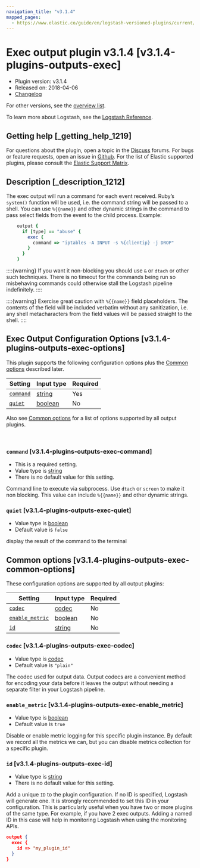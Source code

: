 ```yaml
---
navigation_title: "v3.1.4"
mapped_pages:
  - https://www.elastic.co/guide/en/logstash-versioned-plugins/current/v3.1.4-plugins-outputs-exec.html
---
```


# Exec output plugin v3.1.4 [v3.1.4-plugins-outputs-exec]


* Plugin version: v3.1.4
* Released on: 2018-04-06
* [Changelog](https://github.com/logstash-plugins/logstash-output-exec/blob/v3.1.4/CHANGELOG.md)

For other versions, see the [overview list](output-exec-index.md).

To learn more about Logstash, see the [Logstash Reference](logstash://reference/index.md).

## Getting help [_getting_help_1219]

For questions about the plugin, open a topic in the [Discuss](http://discuss.elastic.co) forums. For bugs or feature requests, open an issue in [Github](https://github.com/logstash-plugins/logstash-output-exec). For the list of Elastic supported plugins, please consult the [Elastic Support Matrix](https://www.elastic.co/support/matrix#matrix_logstash_plugins).


## Description [_description_1212]

The exec output will run a command for each event received. Ruby’s `system()` function will be used, i.e. the command string will be passed to a shell. You can use `%{{name}}` and other dynamic strings in the command to pass select fields from the event to the child process. Example:

```ruby
    output {
      if [type] == "abuse" {
        exec {
          command => "iptables -A INPUT -s %{clientip} -j DROP"
        }
      }
    }
```

::::{warning}
If you want it non-blocking you should use `&` or `dtach` or other such techniques. There is no timeout for the commands being run so misbehaving commands could otherwise stall the Logstash pipeline indefinitely.
::::


::::{warning}
Exercise great caution with `%{{name}}` field placeholders. The contents of the field will be included verbatim without any sanitization, i.e. any shell metacharacters from the field values will be passed straight to the shell.
::::



## Exec Output Configuration Options [v3.1.4-plugins-outputs-exec-options]

This plugin supports the following configuration options plus the [Common options](v3-1-4-plugins-outputs-exec.md#v3.1.4-plugins-outputs-exec-common-options) described later.

| Setting | Input type | Required |
| --- | --- | --- |
| [`command`](v3-1-4-plugins-outputs-exec.md#v3.1.4-plugins-outputs-exec-command) | [string](logstash://reference/configuration-file-structure.md#string) | Yes |
| [`quiet`](v3-1-4-plugins-outputs-exec.md#v3.1.4-plugins-outputs-exec-quiet) | [boolean](logstash://reference/configuration-file-structure.md#boolean) | No |

Also see [Common options](v3-1-4-plugins-outputs-exec.md#v3.1.4-plugins-outputs-exec-common-options) for a list of options supported by all output plugins.

 

### `command` [v3.1.4-plugins-outputs-exec-command]

* This is a required setting.
* Value type is [string](logstash://reference/configuration-file-structure.md#string)
* There is no default value for this setting.

Command line to execute via subprocess. Use `dtach` or `screen` to make it non blocking. This value can include `%{{name}}` and other dynamic strings.


### `quiet` [v3.1.4-plugins-outputs-exec-quiet]

* Value type is [boolean](logstash://reference/configuration-file-structure.md#boolean)
* Default value is `false`

display the result of the command to the terminal



## Common options [v3.1.4-plugins-outputs-exec-common-options]

These configuration options are supported by all output plugins:

| Setting | Input type | Required |
| --- | --- | --- |
| [`codec`](v3-1-4-plugins-outputs-exec.md#v3.1.4-plugins-outputs-exec-codec) | [codec](logstash://reference/configuration-file-structure.md#codec) | No |
| [`enable_metric`](v3-1-4-plugins-outputs-exec.md#v3.1.4-plugins-outputs-exec-enable_metric) | [boolean](logstash://reference/configuration-file-structure.md#boolean) | No |
| [`id`](v3-1-4-plugins-outputs-exec.md#v3.1.4-plugins-outputs-exec-id) | [string](logstash://reference/configuration-file-structure.md#string) | No |

### `codec` [v3.1.4-plugins-outputs-exec-codec]

* Value type is [codec](logstash://reference/configuration-file-structure.md#codec)
* Default value is `"plain"`

The codec used for output data. Output codecs are a convenient method for encoding your data before it leaves the output without needing a separate filter in your Logstash pipeline.


### `enable_metric` [v3.1.4-plugins-outputs-exec-enable_metric]

* Value type is [boolean](logstash://reference/configuration-file-structure.md#boolean)
* Default value is `true`

Disable or enable metric logging for this specific plugin instance. By default we record all the metrics we can, but you can disable metrics collection for a specific plugin.


### `id` [v3.1.4-plugins-outputs-exec-id]

* Value type is [string](logstash://reference/configuration-file-structure.md#string)
* There is no default value for this setting.

Add a unique `ID` to the plugin configuration. If no ID is specified, Logstash will generate one. It is strongly recommended to set this ID in your configuration. This is particularly useful when you have two or more plugins of the same type. For example, if you have 2 exec outputs. Adding a named ID in this case will help in monitoring Logstash when using the monitoring APIs.

```json
output {
  exec {
    id => "my_plugin_id"
  }
}
```



